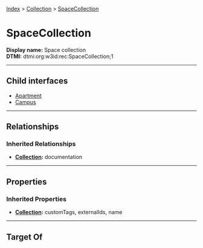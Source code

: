 [Index](../../Index.md) > [Collection](../Collection.md) > [SpaceCollection](#)
# SpaceCollection

**Display name:** Space collection<br />
**DTMI:** dtmi:org:w3id:rec:SpaceCollection;1

---

## Child interfaces
* [Apartment](Apartment.md)
* [Campus](Campus.md)

---

## Relationships
### Inherited Relationships
* **[Collection](../Collection.md):** documentation

---

## Properties
### Inherited Properties
* **[Collection](../Collection.md):** customTags, externalIds, name

---

## Target Of
